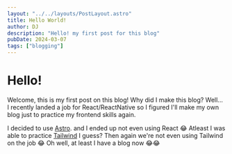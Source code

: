 ```yaml
---
layout: "../../layouts/PostLayout.astro"
title: Hello World!
author: DJ
description: "Hello! my first post for this blog"
pubDate: 2024-03-07
tags: ["blogging"]
---
```


# Hello!

Welcome, this is my first post on this blog!
Why did I make this blog? Well... I recently landed a job for React/ReactNative
so I figured I'll make my own blog just to practice my frontend skills again.

I decided to use [Astro](https://astro.build). and I ended up not even using React 😂
Atleast I was able to practice [Tailwind](https://tailwindcss.com/) I guess? Then again we're not even using Tailwind on the job 😂
Oh well, at least I have a blog now 😂😂

